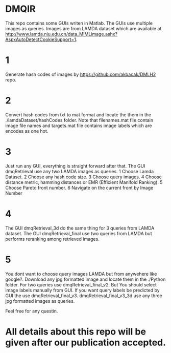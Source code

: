 # DMQIR 
This repo contains some GUIs writen in Matlab. The GUIs use multiple images as queries. Images are from LAMDA dataset which are available at http://www.lamda.nju.edu.cn/data_MIMLimage.ashx?AspxAutoDetectCookieSupport=1. 


# 1
Generate hash codes of images by https://github.com/akbacak/DMLH2  repo.

# 2 
Convert hash codes from txt to mat format and locate the them in the ./lamdaDataset/hashCodes folder. Note that filenames.mat file contain image file names and targets.mat file contains image labels which are encodes as one hot. 

# 3
Just run any GUI, everything is straight forward after that. The GUI dmqRetrieval use any two LAMDA images as queries. 
1 Choose Lamda Dataset. 
2 Choose any hash code size.
3 Choose query images.
4 Choose distance metric, hamming distances or EMR (Efficient Manifold Ranking).
5 Choose Pareto front number.
6 Navigate on the current front by Image Number

# 4 
The GUI dmqRetrieval_3d do the same thing for 3 queries from LAMDA dataset. The GUI dmqRetrieval_final use two queries from LAMDA but performs reranking among retrieved images.

# 5 
You dont want to choose query images LAMDA but from anywehere like google?. Download any jpg formatted image and locate them in the ./Python folder. For two queries use dmqRetrieval_final_v2. But You should select image labels manually from GUI. If  you want query labels be predicted by GUI the use dmqRetrieval_final_v3. dmqRetrieval_final_v3_3d use any three jpg formatted
images as queries.

Feel free for any questin.

# All details about this repo will be given after our publication accepted.
